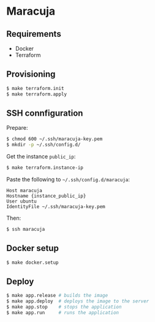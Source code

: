 # Maracuja

## Requirements

* Docker
* Terraform

## Provisioning
```bash
$ make terraform.init
$ make terraform.apply
```

## SSH connfiguration

Prepare:
```bash
$ chmod 600 ~/.ssh/maracuja-key.pem
$ mkdir -p ~/.ssh/config.d/
```

Get the instance `public_ip`:
```bash
$ make terraform.instance-ip
```

Paste the following to `~/.ssh/config.d/maracuja`:
```
Host maracuja
Hostname {instance_public_ip}
User ubuntu
IdentityFile ~/.ssh/maracuja-key.pem
```

Then:
```bash
$ ssh maracuja
```

## Docker setup
```bash
$ make docker.setup
```

## Deploy
```bash
$ make app.release # builds the image
$ make app.deploy  # deploys the image to the server
$ make app.stop    # stops the application
$ make app.run     # runs the application
```
